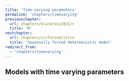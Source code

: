 ```yaml
---
title: 'Time-varying parameters'
permalink: 'chapters/timevarying'
previouschapter:
  url: chapters/blackross2015/r
  title: 'R'
nextchapter:
  url: chapters/sirforced/intro
  title: 'Seasonally forced deterministic model'
redirect_from:
  - 'chapters/timevarying'
---
```

## Models with time varying parameters

